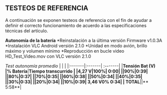 ## TESTEOS DE REFERENCIA

A continuación se exponen testeos de referencia con el fin de ayudar a definir el correcto funcionamiento de acuerdo a las especificaciones técnicas del artículo.

**Autonomía de la batería**
*Reinstalación a la última versión Firmware v1.0.3A
*Instalación VLC Android versión 2.1.0
*Unidad en modo avión, brillo máximo y volumen mínimo
*Reproducción en bucle video HD_Test_Video.mov con VLC versión 2.1.0

*Test autonomía promedio*
| | | 
|:-------|:-------| :-------|
|**Tensión Bat (V) **|**% Batería**|**Tiempo transcurrido **|
|4,27 V|100%| 0:00|
||90%|0:39|
||80%|0:37|
||70%|0:35|
||60%|0:38|
||50%|0:34|
||40%|0:35|
||30%|0:33|
||20%|0:34|
||10%|0:39|
3,46 V0% 0:34|
|** TOTAL**||** 5:58**|
